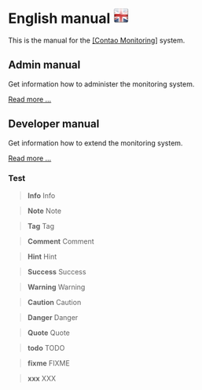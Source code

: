# English manual ![EN](en.png)

This is the manual for the [[Contao Monitoring]](https://github.com/ContaoMonitoring/monitoring) system.

## Admin manual

Get information how to administer the monitoring system.

[Read more ...](admin/README.md)

## Developer manual

Get information how to extend the monitoring system.

[Read more ...](developer/README.md)

### Test

> **Info** Info


> **Note** Note


> **Tag** Tag


> **Comment** Comment


> **Hint** Hint


> **Success** Success


> **Warning** Warning


> **Caution** Caution


> **Danger** Danger


> **Quote** Quote


> **todo** TODO


> **fixme** FIXME

> **xxx** XXX

